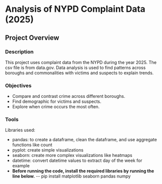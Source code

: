 # Analysis of NYPD Complaint Data (2025)
## Project Overview
### Description
This project uses complaint data from the NYPD during the year 2025.
The csv file is from data.gov.
Data analysis is used to find patterns across boroughs and commonalities with victims and suspects to explain trends.


### Objectives
- Compare and contrast crime across different boroughs.
- Find demographic for victims and suspects.
- Explore when crime occurs the most often.

### Tools
Libraries used:
- pandas: to create a dataframe, clean the dataframe, and use aggregate functions like count
- pyplot: create simple visualizations
- seaborn: create more complex visualizations like heatmaps
- datetime: convert datetime values to extract day of the week for example
- **Before running the code, install the required libraries by running the line below.**
-- pip install matplotlib seaborn pandas numpy
